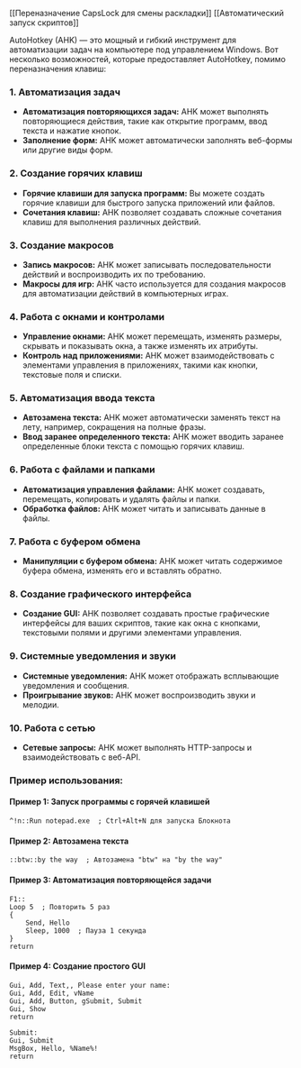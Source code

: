 [[Переназначение CapsLock для смены раскладки]]
[[Автоматический запуск скриптов]]

AutoHotkey (AHK) — это мощный и гибкий инструмент для автоматизации задач на компьютере под управлением Windows. Вот несколько возможностей, которые предоставляет AutoHotkey, помимо переназначения клавиш:

### 1. **Автоматизация задач**

- **Автоматизация повторяющихся задач:** AHK может выполнять повторяющиеся действия, такие как открытие программ, ввод текста и нажатие кнопок.
- **Заполнение форм:** AHK может автоматически заполнять веб-формы или другие виды форм.

### 2. **Создание горячих клавиш**

- **Горячие клавиши для запуска программ:** Вы можете создать горячие клавиши для быстрого запуска приложений или файлов.
- **Сочетания клавиш:** AHK позволяет создавать сложные сочетания клавиш для выполнения различных действий.

### 3. **Создание макросов**

- **Запись макросов:** AHK может записывать последовательности действий и воспроизводить их по требованию.
- **Макросы для игр:** AHK часто используется для создания макросов для автоматизации действий в компьютерных играх.

### 4. **Работа с окнами и контролами**

- **Управление окнами:** AHK может перемещать, изменять размеры, скрывать и показывать окна, а также изменять их атрибуты.
- **Контроль над приложениями:** AHK может взаимодействовать с элементами управления в приложениях, такими как кнопки, текстовые поля и списки.

### 5. **Автоматизация ввода текста**

- **Автозамена текста:** AHK может автоматически заменять текст на лету, например, сокращения на полные фразы.
- **Ввод заранее определенного текста:** AHK может вводить заранее определенные блоки текста с помощью горячих клавиш.

### 6. **Работа с файлами и папками**

- **Автоматизация управления файлами:** AHK может создавать, перемещать, копировать и удалять файлы и папки.
- **Обработка файлов:** AHK может читать и записывать данные в файлы.

### 7. **Работа с буфером обмена**

- **Манипуляции с буфером обмена:** AHK может читать содержимое буфера обмена, изменять его и вставлять обратно.

### 8. **Создание графического интерфейса**

- **Создание GUI:** AHK позволяет создавать простые графические интерфейсы для ваших скриптов, такие как окна с кнопками, текстовыми полями и другими элементами управления.

### 9. **Системные уведомления и звуки**

- **Системные уведомления:** AHK может отображать всплывающие уведомления и сообщения.
- **Проигрывание звуков:** AHK может воспроизводить звуки и мелодии.

### 10. **Работа с сетью**

- **Сетевые запросы:** AHK может выполнять HTTP-запросы и взаимодействовать с веб-API.

### Пример использования:

#### Пример 1: Запуск программы с горячей клавишей

```
^!n::Run notepad.exe  ; Ctrl+Alt+N для запуска Блокнота

```
#### Пример 2: Автозамена текста

```
::btw::by the way  ; Автозамена "btw" на "by the way"

```
#### Пример 3: Автоматизация повторяющейся задачи


```
F1::
Loop 5  ; Повторить 5 раз
{
    Send, Hello
    Sleep, 1000  ; Пауза 1 секунда
}
return

```

#### Пример 4: Создание простого GUI

```
Gui, Add, Text,, Please enter your name:
Gui, Add, Edit, vName
Gui, Add, Button, gSubmit, Submit
Gui, Show
return

Submit:
Gui, Submit
MsgBox, Hello, %Name%!
return

```